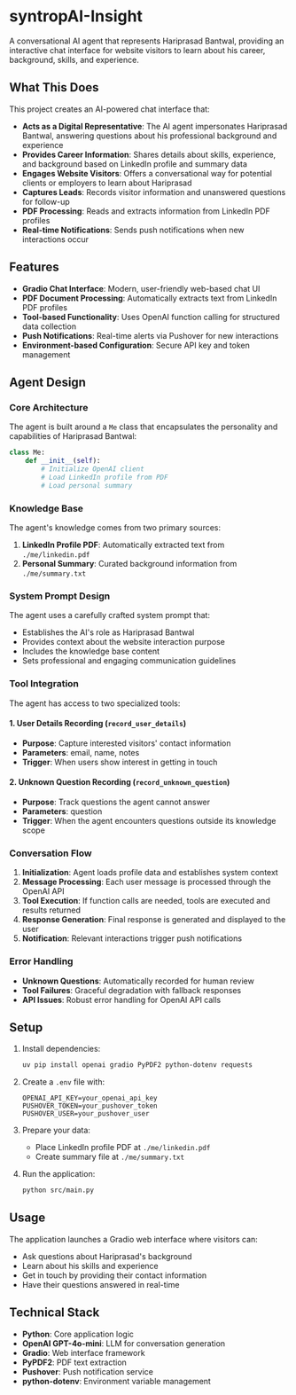 # syntropAI-Insight

A conversational AI agent that represents Hariprasad Bantwal, providing an interactive chat interface for website visitors to learn about his career, background, skills, and experience.

## What This Does

This project creates an AI-powered chat interface that:

- **Acts as a Digital Representative**: The AI agent impersonates Hariprasad Bantwal, answering questions about his professional background and experience
- **Provides Career Information**: Shares details about skills, experience, and background based on LinkedIn profile and summary data
- **Engages Website Visitors**: Offers a conversational way for potential clients or employers to learn about Hariprasad
- **Captures Leads**: Records visitor information and unanswered questions for follow-up
- **PDF Processing**: Reads and extracts information from LinkedIn PDF profiles
- **Real-time Notifications**: Sends push notifications when new interactions occur

## Features

- **Gradio Chat Interface**: Modern, user-friendly web-based chat UI
- **PDF Document Processing**: Automatically extracts text from LinkedIn PDF profiles
- **Tool-based Functionality**: Uses OpenAI function calling for structured data collection
- **Push Notifications**: Real-time alerts via Pushover for new interactions
- **Environment-based Configuration**: Secure API key and token management

## Agent Design

### Core Architecture

The agent is built around a `Me` class that encapsulates the personality and capabilities of Hariprasad Bantwal:

```python
class Me:
    def __init__(self):
        # Initialize OpenAI client
        # Load LinkedIn profile from PDF
        # Load personal summary
```

### Knowledge Base

The agent's knowledge comes from two primary sources:
1. **LinkedIn Profile PDF**: Automatically extracted text from `./me/linkedin.pdf`
2. **Personal Summary**: Curated background information from `./me/summary.txt`

### System Prompt Design

The agent uses a carefully crafted system prompt that:
- Establishes the AI's role as Hariprasad Bantwal
- Provides context about the website interaction purpose
- Includes the knowledge base content
- Sets professional and engaging communication guidelines

### Tool Integration

The agent has access to two specialized tools:

#### 1. User Details Recording (`record_user_details`)
- **Purpose**: Capture interested visitors' contact information
- **Parameters**: email, name, notes
- **Trigger**: When users show interest in getting in touch

#### 2. Unknown Question Recording (`record_unknown_question`)
- **Purpose**: Track questions the agent cannot answer
- **Parameters**: question
- **Trigger**: When the agent encounters questions outside its knowledge scope

### Conversation Flow

1. **Initialization**: Agent loads profile data and establishes system context
2. **Message Processing**: Each user message is processed through the OpenAI API
3. **Tool Execution**: If function calls are needed, tools are executed and results returned
4. **Response Generation**: Final response is generated and displayed to the user
5. **Notification**: Relevant interactions trigger push notifications

### Error Handling

- **Unknown Questions**: Automatically recorded for human review
- **Tool Failures**: Graceful degradation with fallback responses
- **API Issues**: Robust error handling for OpenAI API calls

## Setup

1. Install dependencies:
   ```bash
   uv pip install openai gradio PyPDF2 python-dotenv requests
   ```

2. Create a `.env` file with:
   ```
   OPENAI_API_KEY=your_openai_api_key
   PUSHOVER_TOKEN=your_pushover_token
   PUSHOVER_USER=your_pushover_user
   ```

3. Prepare your data:
   - Place LinkedIn profile PDF at `./me/linkedin.pdf`
   - Create summary file at `./me/summary.txt`

4. Run the application:
   ```bash
   python src/main.py
   ```

## Usage

The application launches a Gradio web interface where visitors can:
- Ask questions about Hariprasad's background
- Learn about his skills and experience
- Get in touch by providing their contact information
- Have their questions answered in real-time

## Technical Stack

- **Python**: Core application logic
- **OpenAI GPT-4o-mini**: LLM for conversation generation
- **Gradio**: Web interface framework
- **PyPDF2**: PDF text extraction
- **Pushover**: Push notification service
- **python-dotenv**: Environment variable management